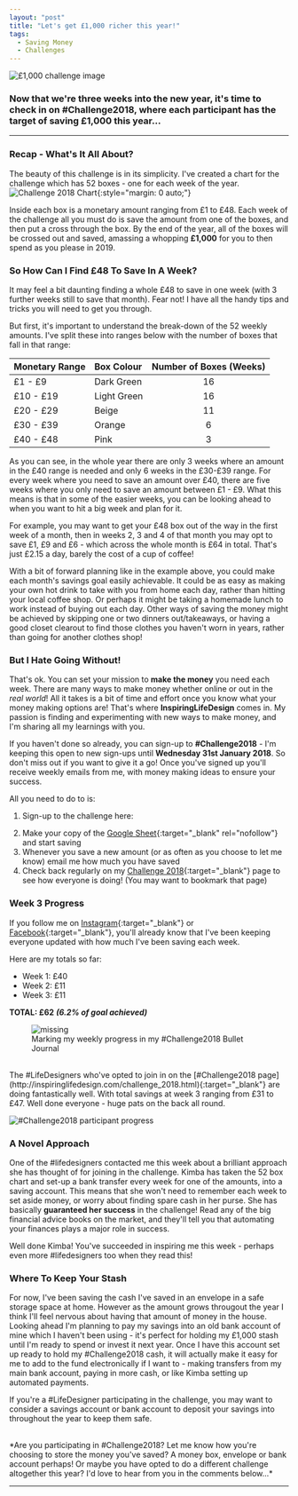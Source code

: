 ```yaml
---
layout: "post"
title: "Let's get £1,000 richer this year!"
tags:
  - Saving Money
  - Challenges
---
```

![£1,000 challenge image](/i/one-thousand-challenge.png)

### Now that we're three weeks into the new year, it's time to check in on #Challenge2018, where each participant has the target of saving £1,000 this year...

***  

### Recap - What's It All About?
The beauty of this challenge is in its simplicity. I've created a chart for the challenge which has 52 boxes - one for each week of the year. 
![Challenge 2018 Chart](/i/20171231_Challenge_Chart.jpg){:style="margin: 0 auto;"}

Inside each box is a monetary amount ranging from £1 to £48. Each week of the challenge all you must do is save the amount from one of the boxes, and then put a cross through the box. By the end of the year, all of the boxes will be crossed out and saved, amassing a whopping **£1,000** for you to then spend as you please in 2019.

### So How Can I Find £48 To Save In A Week?
It may feel a bit daunting finding a whole £48 to save in one week (with 3 further weeks still to save that month). Fear not! I have all the handy tips and tricks you will need to get you through.

But first, it's important to understand the break-down of the 52 weekly amounts. I've split these into ranges below with the number of boxes that fall in that range:

<table class="table table-colored">
  <thead>
    <tr>
      <th style="text-align: left">Monetary Range</th>
      <th style="text-align: left">Box Colour</th>
      <th style="text-align: center">Number of Boxes (Weeks)</th>
    </tr>
  </thead>
  <tbody>
    <tr>
      <td style="text-align: left">£1 - £9</td>
      <td style="text-align: left">Dark Green</td>
      <td style="text-align: center">16</td>
    </tr>
    <tr>
      <td style="text-align: left">£10 - £19</td>
      <td style="text-align: left">Light Green</td>
      <td style="text-align: center">16</td>
    </tr>
    <tr>
      <td style="text-align: left">£20 - £29</td>
      <td style="text-align: left">Beige</td>
      <td style="text-align: center">11</td>
    </tr>
    <tr>
      <td style="text-align: left">£30 - £39</td>
      <td style="text-align: left">Orange</td>
      <td style="text-align: center">6</td>
    </tr>
    <tr>
      <td style="text-align: left">£40 - £48</td>
      <td style="text-align: left">Pink</td>
      <td style="text-align: center">3</td>
    </tr>
  </tbody>
</table>


As you can see, in the whole year there are only 3 weeks where an amount in the £40 range is needed and only 6 weeks in the £30-£39 range. For every week where you need to save an amount over £40, there are five weeks where you only need to save an amount between £1 - £9. What this means is that in some of the easier weeks, you can be looking ahead to when you want to hit a big week and plan for it.

For example, you may want to get your £48 box out of the way in the first week of a month, then in weeks 2, 3 and 4 of that month you may opt to save £1, £9 and £6 - which across the whole month is £64 in total. That's just £2.15 a day, barely the cost of a cup of coffee! 

With a bit of forward planning like in the example above, you could make each month's savings goal easily achievable.
It could be as easy as making your own hot drink to take with you from home each day, rather than hitting your local coffee shop. Or perhaps it might be taking a homemade lunch to work instead of buying out each day. Other ways of saving the money might be achieved by skipping one or two dinners out/takeaways, or having a good closet clearout to find those clothes you haven't worn in years, rather than going for another clothes shop!
 

### But I Hate Going Without!
That's ok. You can set your mission to **make the money** you need each week. There are many ways to make money whether online or out in the *real world*! All it takes is a bit of time and effort once you know what your money making options are! That's where  **InspiringLifeDesign** comes in. My passion is finding and experimenting with new ways to make money, and I'm sharing all my learnings with you. 

If you haven't done so already, you can sign-up to  **#Challenge2018** - I'm keeping this open to new sign-ups until **Wednesday 31st January 2018**. So don't miss out if you want to give it a go! Once you've signed up you'll receive weekly emails from me, with money making ideas to ensure your success.

All you need to do to is:

1. Sign-up to the challenge here:
<script async id="_ck_317554" src="https://forms.convertkit.com/317554?v=6"></script>
2. Make your copy of the [Google Sheet](https://docs.google.com/spreadsheets/d/1i1E-jIoObX94_FcJNrnCRZKrzkx1hG89UYs8aj-sd0w/edit?usp=sharing){:target="_blank" rel="nofollow"} and start saving
2. Whenever you save a new amount (or as often as you choose to let me know) email me how much you have saved
3. Check back regularly on my [Challenge 2018](http://inspiringlifedesign.com/challenge_2018.html){:target="_blank"} page to see how everyone is doing! (You may want to bookmark that page)


### Week 3 Progress
If you follow me on [Instagram](https://www.instagram.com/inspiringlifedesign/){:target="_blank"} or [Facebook](https://www.facebook.com/inspiringlifedesign/){:target="_blank"}, you'll already know that I've been keeping everyone updated with how much I've been saving each week.

Here are my totals so far:

- Week 1: £40
- Week 2: £11
- Week 3: £11

**TOTAL: £62** ***(6.2% of goal achieved)***

<figure>
    <img src='/i/Bullet_Journal_C18_22_Jan.jpg' alt='missing' />
    <figcaption>Marking my weekly progress in my #Challenge2018 Bullet Journal</figcaption>
</figure>


<br>
The #LifeDesigners who've opted to join in on the [#Challenge2018 page](http://inspiringlifedesign.com/challenge_2018.html){:target="_blank"} are doing fantastically well. With total savings at week 3 ranging from £31 to £47. Well done everyone - huge pats on the back all round.

![#Challenge2018 participant progress](/i/Challenge2018_Participant_Progress_22_Jan.jpg)


### A Novel Approach
One of the #lifedesigners contacted me this week about a brilliant approach she has thought of for joining in the challenge. Kimba has taken the 52 box chart and set-up a bank transfer every week for one of the amounts, into a saving account. This means that she won't need to remember each week to set aside money, or worry about finding spare cash in her purse. She has basically **guaranteed her success** in the challenge! Read any of the big financial advice books on the market, and they'll tell you that automating your finances plays a major role in success.

Well done Kimba! You've succeeded in inspiring me this week - perhaps even more #lifedesigners too when they read this!

### Where To Keep Your Stash
For now, I've been saving the cash I've saved in an envelope in a safe storage space at home. However as the amount grows througout the year I think I'll feel nervous about having that amount of money in the house. Looking ahead I'm planning to pay my savings into an old bank account of mine which I haven't been using - it's perfect for holding my £1,000 stash until I'm ready to spend or invest it next year. Once I have this account set up ready to hold my #Challenge2018 cash, it will actually make it easy for me to add to the fund electronically if I want to - making transfers from my main bank account, paying in more cash, or like Kimba setting up automated payments.

If you're a #LifeDesigner participating in the challenge, you may want to consider a savings account or bank account to deposit your savings into throughout the year to keep them safe.


<br>
*Are you participating in #Challenge2018? Let me know how you're choosing to store the money you've saved? A money box, envelope or bank account perhaps! Or maybe you have opted to do a different challenge altogether this year? I'd love to hear from you in the comments below...*

---
<br>




